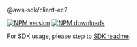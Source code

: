 @aws-sdk/client-ec2

[![NPM version](https://img.shields.io/npm/v/@aws-sdk/client-ec2/rc.svg)](https://www.npmjs.com/package/@aws-sdk/client-ec2)
[![NPM downloads](https://img.shields.io/npm/dm/@aws-sdk/client-ec2.svg)](https://www.npmjs.com/package/@aws-sdk/client-ec2)

For SDK usage, please step to [SDK readme](https://github.com/aws/aws-sdk-js-v3).
